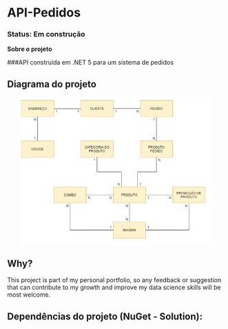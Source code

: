 # API-Pedidos

### Status: Em construção

**Sobre o projeto**

###API construída em .NET 5 para um sistema de pedidos

## Diagrama do projeto 

<p align="center">
  <a href="#">
    <img align="center" width="450" src="Diagram/api_diagram.png" />
  </a>
</p>

## Why?

This project is part of my personal portfolio, so any feedback or suggestion that can contribute to my growth and improve my data science skills will be most welcome.


## Dependências  do projeto (NuGet - Solution):

